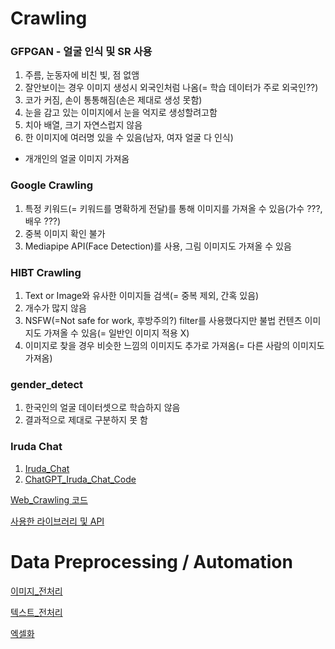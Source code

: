 # Crawling

### GFPGAN - 얼굴 인식 및 SR 사용
1. 주름, 눈동자에 비친 빛, 점 없앰
2. 잘안보이는 경우 이미지 생성시 외국인처럼 나옴(= 학습 데이터가 주로 외국인??)
3. 코가 커짐, 손이 통통해짐(손은 제대로 생성 못함)
4. 눈을 감고 있는 이미지에서 눈을 억지로 생성할려고함
5. 치아 배열, 크기 자연스럽지 않음
6. 한 이미지에 여러명 있을 수 있음(남자, 여자 얼굴 다 인식)
  - 개개인의 얼굴 이미지 가져옴


### Google Crawling
1. 특정 키워드(= 키워드를 명확하게 전달)를 통해 이미지를 가져올 수 있음(가수 ???, 배우 ???)
2. 중복 이미지 확인 불가
3. Mediapipe API(Face Detection)를 사용, 그림 이미지도 가져올 수 있음


### HIBT Crawling
1. Text or Image와 유사한 이미지들 검색(= 중복 제외, 간혹 있음)
2. 개수가 많지 않음
3. NSFW(=Not safe for work, 후방주의?) filter를 사용했다지만 불법 컨텐츠 이미지도 가져올 수 있음(= 일반인 이미지 적용 X)
4. 이미지로 찾을 경우 비슷한 느낌의 이미지도 추가로 가져옴(= 다른 사람의 이미지도 가져옴)

### gender_detect
1. 한국인의 얼굴 데이터셋으로 학습하지 않음
2. 결과적으로 제대로 구분하지 못 함

### Iruda Chat
1. [Iruda_Chat](https://nutty.chat/login)
2. [ChatGPT_Iruda_Chat_Code](scraping_py/iruda_chat.py)

[Web_Crawling 코드](scraping_py/netflix)

[사용한 라이브러리 및 API](scraping_py/useful_code)


# Data Preprocessing / Automation
[이미지_전처리](scraping_py/image_preprocess)

[텍스트_전처리](scraping_py/data_preprocess)

[엑셀화](scraping_py/make_excel)
